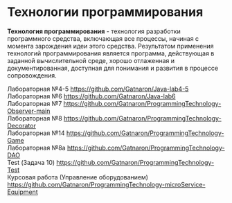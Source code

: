 # Технологии программирования

**Технология программирования** - технология разработки программного средства, включающая все процессы, начиная с момента зарождения идеи этого средства.
Результатом применения технологий программирования является программа, действующая в заданной вычислительной среде, хорошо отлаженная и документированная, доступная для понимания и развития в процессе сопровождения.

Лабораторная №4-5 https://github.com/Gatnaron/Java-lab4-5  
Лабораторная №6 https://github.com/Gatnaron/Java-lab6  
Лабораторная №7 https://github.com/Gatnaron/ProgrammingTechnology-Observer-main  
Лабораторная №8 https://github.com/Gatnaron/ProgrammingTechnology-Decorator  
Лабораторная №14 https://github.com/Gatnaron/ProgrammingTechnology-Game  
Лабораторная №8a https://github.com/Gatnaron/ProgrammingTechnology-DAO  
Test (Задача 10) https://github.com/Gatnaron/ProgrammingTechnology-Test  
Курсовая работа (Управление оборудованием) https://github.com/Gatnaron/ProgrammingTechnology-microService-Equipment
